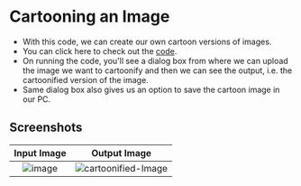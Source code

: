 # Cartooning an Image

* With this code, we can create our own cartoon versions of images.
* You can click here to check out the [code](https://github.com/Robotics-Club-BMU/CV-Zone/blob/main/Image_Manipulations/Cartooning%20an%20Image/Code.py).
* On running the code, you'll see a dialog box from where we can upload the image we want to cartoonify and then we can see the output, i.e. the cartoonified version of the image.
* Same dialog box also gives us an option to save the cartoon image in our PC.

## Screenshots 

**Input Image**        |       **Output Image**
:---------------------:|:---------------------:
![image](https://user-images.githubusercontent.com/58645688/138504579-4fcfddb6-4a93-401d-bbf2-84c0b6664ec6.png)           |                  ![cartoonified-Image](https://user-images.githubusercontent.com/58645688/138503928-dd6742f2-9c09-4541-a238-a75464703a02.jpg)



